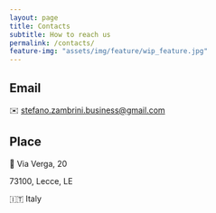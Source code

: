 ```yaml
---
layout: page
title: Contacts
subtitle: How to reach us
permalink: /contacts/
feature-img: "assets/img/feature/wip_feature.jpg"
---
```


## Email

✉️ stefano.zambrini.business@gmail.com

## Place

📍
Via Verga, 20

73100, Lecce, LE

🇮🇹 Italy
